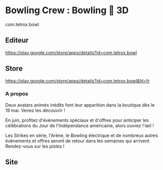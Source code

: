 # Bowling Crew : Bowling 🎳 3D
com.tetrox.bowl

## Editeur 
https://play.google.com/store/apps/details?id=com.tetrox.bowl

## Store 
https://play.google.com/store/apps/details?id=com.tetrox.bowl&hl=fr

### A propos 
Deux avatars animés inédits font leur apparition dans la boutique dès le 19 mai. Venez les découvrir ! 

En juin, profitez d'évènements spéciaux et d'offres pour anticiper les célébrations du Jour de l'Indépendance américaine, alors ouvrez l'œil ! 

Les Strikes en série, l'Arène, le Bowling électrique et de nombreux autres évènements et offres seront de retour dans les semaines qui arrivent. Rendez-vous sur les pistes !

## Site 